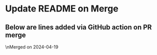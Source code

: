 # Update README on Merge

## Below are lines added via GitHub action on PR merge
\nMerged on 2024-04-19
